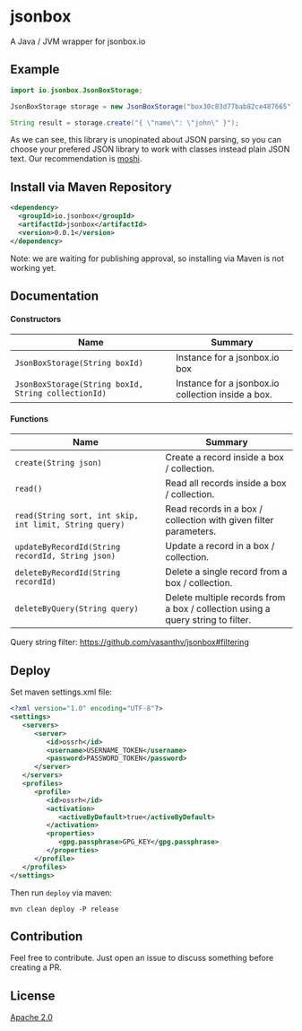 # jsonbox
A Java / JVM wrapper for jsonbox.io

## Example
```java
import io.jsonbox.JsonBoxStorage;

JsonBoxStorage storage = new JsonBoxStorage("box30c83d77bab82ce487665");

String result = storage.create("{ \"name\": \"john\" }");
```

As we can see, this library is unopinated about JSON parsing, so you can choose your prefered JSON library to work with classes instead plain JSON text. Our recommendation is [moshi](https://github.com/square/moshi#moshi).

## Install via Maven Repository
```xml
<dependency>
  <groupId>io.jsonbox</groupId>
  <artifactId>jsonbox</artifactId>
  <version>0.0.1</version>
</dependency>
```
Note: we are waiting for publishing approval, so installing via Maven is not working yet.
## Documentation

#### Constructors

| Name | Summary |
|-----|---|
|`JsonBoxStorage(String boxId)`                       | Instance for a jsonbox.io box |
|`JsonBoxStorage(String boxId, String collectionId)`  | Instance for a jsonbox.io collection inside a box. |

#### Functions

| Name | Summary |
|-----|---|
|`create(String json)`                       | Create a record inside a box / collection. |
|`read()`  | Read all records inside a box / collection. |
|`read(String sort, int skip, int limit, String query)`  | Read records in a box / collection with given filter parameters. |
|`updateByRecordId(String recordId, String json)`  | Update a record in a box / collection. |
|`deleteByRecordId(String recordId)` | Delete a single record from a box / collection. |
|`deleteByQuery(String query)` | Delete multiple records from a box / collection using a query string to filter. |

Query string filter: https://github.com/vasanthv/jsonbox#filtering


## Deploy

Set maven settings.xml file:
```xml
<?xml version="1.0" encoding="UTF-8"?>
<settings>
   <servers>
      <server>
         <id>ossrh</id>
         <username>USERNAME_TOKEN</username>
         <password>PASSWORD_TOKEN</password>
      </server>
   </servers>
   <profiles>
      <profile>
         <id>ossrh</id>
         <activation>
            <activeByDefault>true</activeByDefault>
         </activation>
         <properties>
            <gpg.passphrase>GPG_KEY</gpg.passphrase>
         </properties>
      </profile>
   </profiles>
</settings>
```

Then run `deploy` via maven:

`mvn clean deploy -P release`

## Contribution

Feel free to contribute. Just open an issue to discuss something before creating a PR.

## License

[Apache 2.0][apache-license]

[apache-license]:./LICENSE
